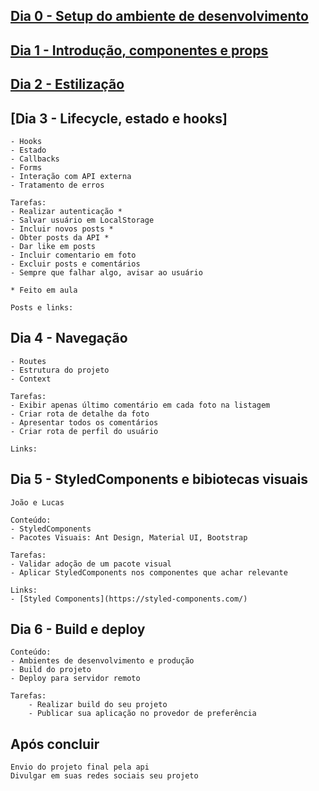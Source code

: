 ## [Dia 0 - Setup do ambiente de desenvolvimento](dia-0-setup.md)

## [Dia 1 - Introdução, componentes e props](dia-1-componente-props.md)

## [Dia 2 - Estilização](dia-2-estilizacao.md)

## [Dia 3 - Lifecycle, estado e hooks]
    
    - Hooks
    - Estado
    - Callbacks
    - Forms
    - Interação com API externa
    - Tratamento de erros
    
    Tarefas:
    - Realizar autenticação *
    - Salvar usuário em LocalStorage
    - Incluir novos posts *
    - Obter posts da API *
    - Dar like em posts
    - Incluir comentario em foto
    - Excluir posts e comentários
    - Sempre que falhar algo, avisar ao usuário
    
    * Feito em aula

    Posts e links:

## Dia 4 - Navegação
    - Routes
    - Estrutura do projeto
    - Context

    Tarefas:
    - Exibir apenas último comentário em cada foto na listagem
    - Criar rota de detalhe da foto
    - Apresentar todos os comentários
    - Criar rota de perfil do usuário

    Links:

## Dia 5 - StyledComponents e bibiotecas visuais
    João e Lucas

    Conteúdo:
    - StyledComponents
    - Pacotes Visuais: Ant Design, Material UI, Bootstrap

    Tarefas:
    - Validar adoção de um pacote visual
    - Aplicar StyledComponents nos componentes que achar relevante

    Links:
    - [Styled Components](https://styled-components.com/)

## Dia 6 - Build e deploy
    Conteúdo:
    - Ambientes de desenvolvimento e produção
    - Build do projeto
    - Deploy para servidor remoto

    Tarefas:
        - Realizar build do seu projeto
        - Publicar sua aplicação no provedor de preferência
        
## Após concluir
    Envio do projeto final pela api
    Divulgar em suas redes sociais seu projeto